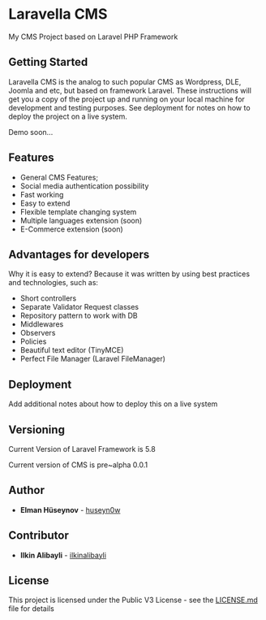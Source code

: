 # Laravella CMS

My CMS Project based on Laravel PHP Framework

## Getting Started
Laravella CMS is the analog to such popular CMS as Wordpress, DLE, Joomla and etc, but based on framework Laravel.
These instructions will get you a copy of the project up and running on your local machine for development and testing purposes.
See deployment for notes on how to deploy the project on a live system.



Demo soon...

## Features

* General CMS Features;
* Social media authentication possibility
* Fast working
* Easy to extend
* Flexible template changing system
* Multiple languages extension (soon)
* E-Commerce extension (soon)



## Advantages for developers
Why it is easy to extend? Because it was written by using best practices and technologies, such as:
* Short controllers
* Separate Validator Request classes
* Repository pattern to work with DB
* Middlewares
* Observers
* Policies
* Beautiful text editor (TinyMCE)
* Perfect File Manager (Laravel FileManager)



## Deployment

Add additional notes about how to deploy this on a live system

## Versioning

Current Version of Laravel Framework is 5.8

Current version of CMS is pre~alpha 0.0.1

## Author

* **Elman Hüseynov** - [huseyn0w](https://linkedin.com/in/huseyn0w)

## Contributor

* **Ilkin Alibayli** - [ilkinalibayli](https://www.linkedin.com/in/ilkin-alibayli/)

## License

This project is licensed under the Public V3 License - see the [LICENSE.md](LICENSE.md) file for details

